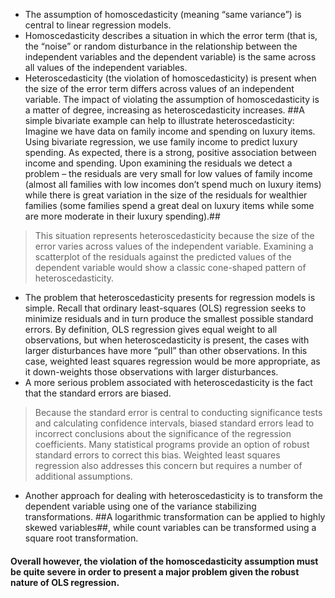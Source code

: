 * The assumption of homoscedasticity (meaning “same variance”) is central to linear regression models.  
* Homoscedasticity describes a situation in which the error term (that is, the “noise” or random disturbance in the relationship between the independent variables and the dependent variable) is the same across all values of the independent variables.  
* Heteroscedasticity (the violation of homoscedasticity) is present when the size of the error term differs across values of an independent variable.  The impact of violating the assumption of homoscedasticity is a matter of degree, increasing as heteroscedasticity increases.
##A simple bivariate example can help to illustrate heteroscedasticity: Imagine we have data on family income and spending on luxury items.  Using bivariate regression, we use family income to predict luxury spending.  As expected, there is a strong, positive association between income and spending.  Upon examining the residuals we detect a problem – the residuals are very small for low values of family income (almost all families with low incomes don’t spend much on luxury items) while there is great variation in the size of the residuals for wealthier families (some families spend a great deal on luxury items while some are more moderate in their luxury spending).##
> This situation represents heteroscedasticity because the size of the error varies across values of the independent variable.  Examining a scatterplot of the residuals against the predicted values of the dependent variable would show a classic cone-shaped pattern of heteroscedasticity.
* The problem that heteroscedasticity presents for regression models is simple.  Recall that ordinary least-squares (OLS) regression seeks to minimize residuals and in turn produce the smallest possible standard errors.  By definition, OLS regression gives equal weight to all observations, but when heteroscedasticity is present, the cases with larger disturbances have more “pull” than other observations.  In this case, weighted least squares regression would be more appropriate, as it down-weights those observations with larger disturbances.
* A more serious problem associated with heteroscedasticity is the fact that the standard errors are biased.  
> Because the standard error is central to conducting significance tests and calculating confidence intervals, biased standard errors lead to incorrect conclusions about the significance of the regression coefficients. Many statistical programs provide an option of robust standard errors to correct this bias.  Weighted least squares regression also addresses this concern but requires a number of additional assumptions.  
* Another approach for dealing with heteroscedasticity is to transform the dependent variable using one of the variance stabilizing transformations.  ##A logarithmic transformation can be applied to highly skewed variables##, while count variables can be transformed using a square root transformation.  
#### Overall however, the violation of the homoscedasticity assumption must be quite severe in order to present a major problem given the robust nature of OLS regression.
